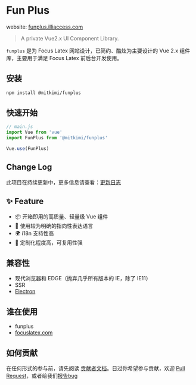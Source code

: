 # Fun Plus

website: [funplus.illiaccess.com](https://funplus.illiaccess.com)

> A private Vue2.x UI Component Library.

`funplus` 是为 Focus Latex 网站设计，已简约、酷炫为主要设计的 Vue 2.x 组件库，主要用于满足 Focus Latex 前后台开发使用。

## 安装
```bash
npm install @mitkimi/funplus
```

## 快速开始
```javascript
// main.js
import Vue from 'vue'
import FunPlus from '@mitkimi/funplus'

Vue.use(FunPlus)
```

## Change Log
此项目在持续更新中，更多信息请查看：[更新日志](https://funplus.illiaccess.com/#/document/changelog)

## ✨ Feature
- 📦 开箱即用的高质量、轻量级 Vue 组件
- 🌈 使用较为明确的指向性表达语言
- 🌍 i18n 支持性高
- 🔑 定制化程度高，可复用性强

## 兼容性
- 现代浏览器和 EDGE（抛弃几乎所有版本的 IE，除了 IE11）
- SSR
- [Electron](https://www.electronjs.org/)

## 谁在使用
- funplus
- [focuslatex.com](https://focuslatex.com)

## 如何贡献
在任何形式的参与前，请先阅读 [贡献者文档](https://funplus.illiaccess.com/#/document/contributing)。日过你希望参与贡献，欢迎 [Pull Request](https://github.com/mitkimi/funplus/pulls)，或者给我们[报告bug](https://github.com/mitkimi/funplus/issues)

